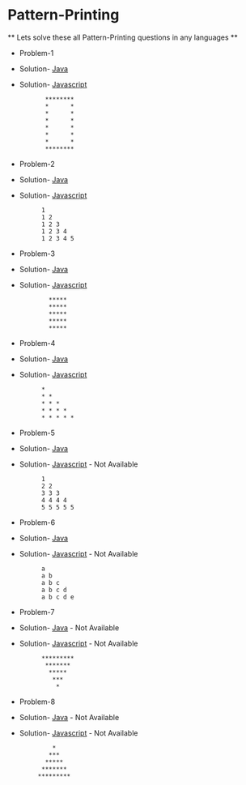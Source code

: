 # Pattern-Printing
** Lets solve these all Pattern-Printing questions in any languages **
- Problem-1
- Solution- [Java](https://github.com/hrishipawar24/Pattern-Printing-Javascript/blob/main/01-Pattern-java/01-Pattern-Java-solution) 
- Solution- [Javascript](https://github.com/hrishipawar24/Pattern-Printing-Javascript/blob/main/01-%20Patterns/01-%20Pattern%20Solution)

             ********
             *      *
             *      *
             *      *
             *      *
             *      *
             *      *
             ********
     
- Problem-2
- Solution- [Java](https://github.com/hrishipawar24/Pattern-Printing-Javascript/blob/main/02-Pattern-Java/02-Pattern-Java-solution)
- Solution- [Javascript](https://github.com/hrishipawar24/Pattern-Printing-Javascript/blob/main/02-%20Pattern/02-%20Pattern%20Solution)

            1 
            1 2 
            1 2 3 
            1 2 3 4 
            1 2 3 4 5 
- Problem-3
- Solution- [Java](https://github.com/hrishipawar24/Pattern-Printing-Javascript/blob/main/03-Pattern-Java)
- Solution- [Javascript](https://github.com/hrishipawar24/Pattern-Printing-Javascript/blob/main/03-%20Pattern/03-%20Pattern%20Solution)

              ***** 
              ***** 
              ***** 
              ***** 
              ***** 
- Problem-4
- Solution- [Java](https://github.com/hrishipawar24/Pattern-Printing-Javascript/blob/main/04-Pattern%20-%20Java/04-Pattern%20-%20Java-solution)
- Solution- [Javascript](https://github.com/hrishipawar24/Pattern-Printing-Javascript/blob/main/04-%20Pattern/04-%20Pattern%20Solution%20js)

            * 
            * * 
            * * * 
            * * * * 
            * * * * * 
            
 

- Problem-5
- Solution- [Java](https://github.com/hrishipawar24/Pattern-Printing-Javascript/blob/main/05-Pattern-Java/05-Pattern-Java-Solution)
- Solution- [Javascript]() - Not Available

            1 
            2 2 
            3 3 3 
            4 4 4 4 
            5 5 5 5 5

- Problem-6
- Solution- [Java](https://github.com/hrishipawar24/Pattern-Printing-Javascript/blob/main/06-Pattern-Java/06-Pattern-Java-Solution)
- Solution- [Javascript]() - Not Available

            a 
            a b 
            a b c 
            a b c d 
            a b c d e

- Problem-7
- Solution- [Java]() - Not Available
- Solution- [Javascript]() - Not Available

            *********
             *******
              *****
               ***
                *
            
- Problem-8
- Solution- [Java]() - Not Available
- Solution- [Javascript]() - Not Available

               *
              ***  
             *****
            *******
           *********
        


